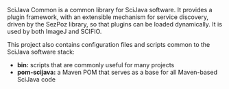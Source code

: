 SciJava Common is a common library for SciJava software. It provides a
plugin framework, with an extensible mechanism for service discovery, driven
by the SezPoz library, so that plugins can be loaded dynamically. It is used
by both ImageJ and SCIFIO.

This project also contains configuration files and scripts common to the
SciJava software stack:

* __bin:__ scripts that are commonly useful for many projects
* __pom-scijava:__ a Maven POM that serves as a base for all Maven-based
  SciJava code
